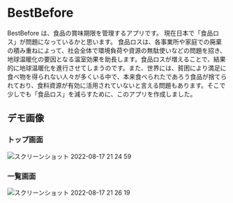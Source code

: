 # BestBefore

BestBefore は、食品の賞味期限を管理するアプリです。
現在日本で「食品ロス」が問題になっているかと思います。
食品ロスは、各事業所や家庭での廃棄の積み重ねによって、社会全体で環境負荷や資源の無駄使いなどの問題を招き、地球温暖化の要因となる温室効果を助長します。食品ロスが増えることで、結果的に地球温暖化を進行させてしまうのです。また、世界には、貧困により満足に食べ物を得られない人々が多くいる中で、本来食べられたであろう食品が捨てられており、食料資源が有効に活用されていないと言える問題もあります。そこで少しでも「食品ロス」を減らすために、このアプリを作成しました。

## デモ画像

### トップ画面

![スクリーンショット 2022-08-17 21 24 59](https://user-images.githubusercontent.com/64346500/185120862-d7435992-f562-46bd-9ceb-9a41b9698975.png)

### 一覧画面

![スクリーンショット 2022-08-17 21 26 19](https://user-images.githubusercontent.com/64346500/185121247-6c3a55cd-ef53-4000-b9f5-a300742abe08.png)
